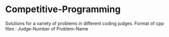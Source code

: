 # Competitive-Programming
Solutions for a variety of problems in different coding judges.
Format of cpp files : Judge-Number of Problem-Name
